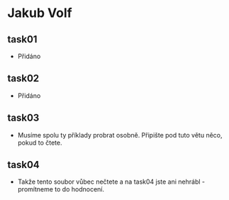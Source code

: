 # Jakub Volf

## task01
 - Přidáno

## task02
 - Přidáno

## task03
 - Musíme spolu ty příklady probrat osobně. Připište pod tuto větu něco, pokud to čtete.

## task04
 - Takže tento soubor vůbec nečtete a na task04 jste ani nehrábl - promítneme to do hodnocení.
